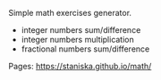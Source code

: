 Simple math exercises generator.
- integer numbers sum/difference
- integer numbers multiplication
- fractional numbers sum/difference

Pages: https://staniska.github.io/math/